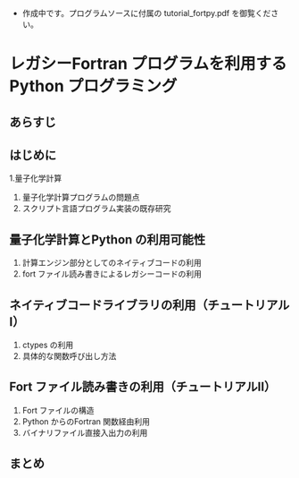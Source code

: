 - 作成中です。プログラムソースに付属の tutorial_fortpy.pdf を御覧ください。
# レガシーFortran プログラムを利用するPython プログラミング
## あらすじ
## はじめに
1.量子化学計算
1. 量子化学計算プログラムの問題点
1. スクリプト言語プログラム実装の既存研究
## 量子化学計算とPython の利用可能性
1. 計算エンジン部分としてのネイティブコードの利用
1. fort ファイル読み書きによるレガシーコードの利用
## ネイティブコードライブラリの利用（チュートリアルI）
1. ctypes の利用
1. 具体的な関数呼び出し方法
## Fort ファイル読み書きの利用（チュートリアルII）
1. Fort ファイルの構造
1. Python からのFortran 関数経由利用
1. バイナリファイル直接入出力の利用
## まとめ
